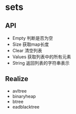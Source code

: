 # sets

## API
- Empty 判断是否为空
- Size 获取map长度
- Clear 清空列表
- Values 获取列表中的所有元素
- String 返回列表的字符串表示

## Realize
- avltree
- binaryheap
- btree
- eadblacktree